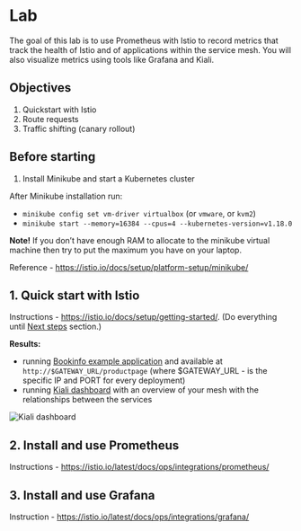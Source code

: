 
# Lab

The goal of this lab is to use Prometheus with Istio to record metrics that track the health of Istio and of applications within the service mesh. You will also visualize metrics using tools like Grafana and Kiali.

## Objectives

1. Quickstart with Istio
2. Route requests
3. Traffic shifting (canary rollout)

## Before starting

1. Install Minikube and start a Kubernetes cluster

After Minikube installation run:

- `minikube config set vm-driver virtualbox` (or `vmware`, or `kvm2`)
- `minikube start --memory=16384 --cpus=4 --kubernetes-version=v1.18.0`

**Note!** If you don’t have enough RAM to allocate to the minikube virtual machine then try to put the maximum you have on your laptop.

Reference - https://istio.io/docs/setup/platform-setup/minikube/

## 1. Quick start with Istio

Instructions - https://istio.io/docs/setup/getting-started/. (Do everything until [Next steps](https://istio.io/docs/setup/getting-started/#next-steps) section.)

**Results:**

- running [Bookinfo example application](https://istio.io/docs/examples/bookinfo/) and available at `http://$GATEWAY_URL/productpage` (where $GATEWAY_URL - is the specific IP and PORT for every deployment)
- running [Kiali dashboard](https://kiali.io/) with an overview of your mesh with the relationships between the services

![Kiali dashboard](image/kiali-example2.jpg)

## 2. Install and use Prometheus

Instructions - https://istio.io/latest/docs/ops/integrations/prometheus/

## 3. Install and use Grafana

Instruction - https://istio.io/latest/docs/ops/integrations/grafana/

